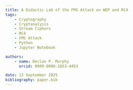 ```yaml
---
title: A Didactic Lab of the FMS Attack on WEP and RC4
tags:
    - Cryptography
    - Cryptanalysis
    - Stream Ciphers
    - RC4
    - FMS Attack
    - Python
    - Jupyter Notebook

authors:
    - name: Declan P. Murphy
      orcid: 0009-0008-1853-4453

date: 12 September 2025
bibliography: paper.bib
---
```

